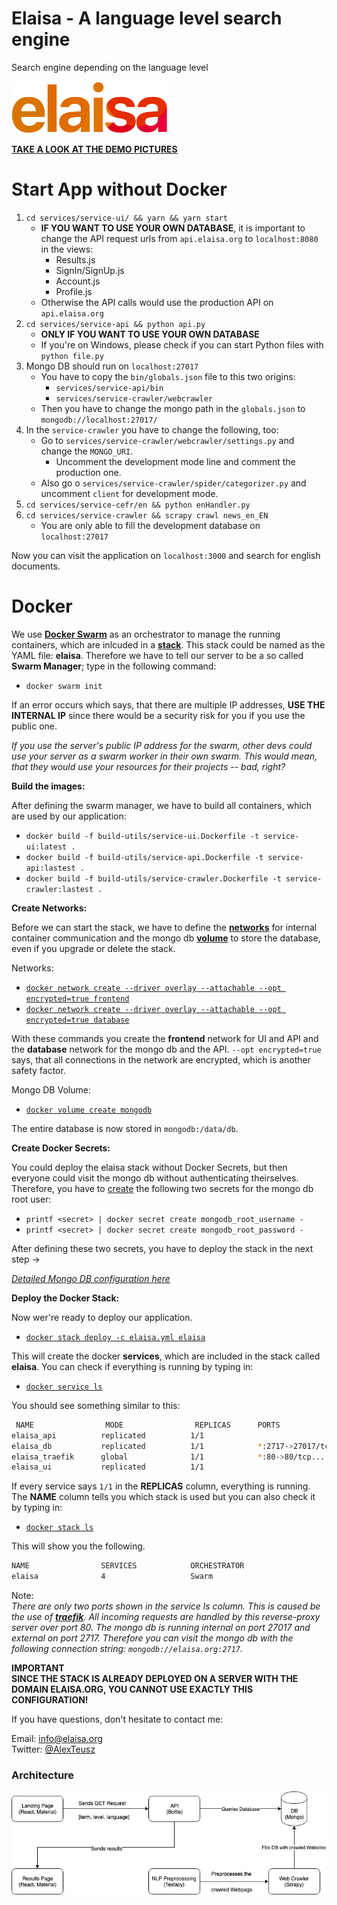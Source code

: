 # Elaisa - A language level search engine
Search engine depending on the language level

<img src="services/service-ui/src/assets/img/logo.png" alt="Logo" width="250"/>

**[TAKE A LOOK AT THE DEMO PICTURES](./docs/README.md)**

# Start App without Docker

1. `cd services/service-ui/ && yarn && yarn start`
    - **IF YOU WANT TO USE YOUR OWN DATABASE**, it is important to change the API request urls from `api.elaisa.org` to `localhost:8080` in the views: 
        - Results.js
        - SignIn/SignUp.js
        - Account.js
        - Profile.js
    - Otherwise the API calls would use the production API on `api.elaisa.org` 
2. `cd services/service-api && python api.py`
    - **ONLY IF YOU WANT TO USE YOUR OWN DATABASE**
    - If you're on Windows, please check if you can start Python files with `python file.py`
3. Mongo DB should run on `localhost:27017`
    - You have to copy the `bin/globals.json` file to this two origins:
        - `services/service-api/bin`
        - `services/service-crawler/webcrawler`
    - Then you have to change the mongo path in the `globals.json` to `mongodb://localhost:27017/`
4. In the `service-crawler` you have to change the following, too:
    - Go to `services/service-crawler/webcrawler/settings.py` and change the `MONGO_URI`.
        - Uncomment the development mode line and comment the production one.
    - Also go o `services/service-crawler/spider/categorizer.py` and uncomment `client` for development mode.
5. `cd services/service-cefr/en && python enHandler.py`
6. `cd services/service-crawler && scrapy crawl news_en_EN`
    - You are only able to fill the development database on `localhost:27017`

Now you can visit the application on `localhost:3000` and search for english documents.

# Docker

We use [**Docker Swarm**](https://docs.docker.com/engine/swarm/) as an orchestrator to manage the running containers, which are inlcuded in a [**stack**](https://docs.docker.com/engine/reference/commandline/stack/). This stack could be named as the YAML file: **elaisa**. Therefore we have to tell our server to be a so called **Swarm Manager**; type in the following command: 
- `docker swarm init`

If an error occurs which says, that there are multiple IP addresses, **USE THE INTERNAL IP** since there would be a security risk for you if you use the public one. 

*If you use the server's public IP address for the swarm, other devs could use your server as a swarm worker in their own swarm. This would mean, that they would use your resources for their projects -- bad, right?*

**Build the images:**

After defining the swarm manager, we have to build all containers, which are used by our application:

- `docker build -f build-utils/service-ui.Dockerfile -t service-ui:latest .`
- `docker build -f build-utils/service-api.Dockerfile -t service-api:lastest .`
- `docker build -f build-utils/service-crawler.Dockerfile -t service-crawler:lastest .`

**Create Networks:**

Before we can start the stack, we have to define the [**networks**](https://docs.docker.com/network/) for internal container communication and the mongo db [**volume**](https://docs.docker.com/storage/volumes/) to store the database, even if you upgrade or delete the stack.

Networks:
- [`docker network create --driver overlay --attachable --opt encrypted=true frontend`](https://docs.docker.com/engine/reference/commandline/network_create/)
- [`docker network create --driver overlay --attachable --opt encrypted=true database`](https://docs.docker.com/engine/reference/commandline/network_create/)

With these commands you create the **frontend** network for UI and API and the **database** network for the mongo db and the API. `--opt encrypted=true` says, that all connections in the network are encrypted, which is another safety factor.

Mongo DB Volume:
- [`docker volume create mongodb`](https://docs.docker.com/engine/reference/commandline/volume_create/)

The entire database is now stored in `mongodb:/data/db`.

**Create Docker Secrets:**

You could deploy the elaisa stack without Docker Secrets, but then everyone could visit the mongo db without authenticating theirselves. Therefore, you have to [create](https://docs.docker.com/engine/reference/commandline/secret_create/) the following two secrets for the mongo db root user: 

- `printf <secret> | docker secret create mongodb_root_username -`
- `printf <secret> | docker secret create mongodb_root_password -`

After defining these two secrets, you have to deploy the stack in the next step -> 

*[Detailed Mongo DB configuration here](./config/mongodb/README.md)*


**Deploy the Docker Stack:**

Now wer're ready to deploy our application.
- [`docker stack deploy -c elaisa.yml elaisa`](https://docs.docker.com/engine/reference/commandline/stack_deploy/)

This will create the docker **services**, which are included in the stack called **elaisa**. You can check if everything is running by typing in: 
- [`docker service ls`](https://docs.docker.com/engine/reference/commandline/service_ls/)

You should see something similar to this: 
``` bash
 NAME                MODE                REPLICAS      PORTS
elaisa_api          replicated          1/1     
elaisa_db           replicated          1/1            *:2717->27017/tcp
elaisa_traefik      global              1/1            *:80->80/tcp...
elaisa_ui           replicated          1/1            
```
If every service says `1/1` in the **REPLICAS** column, everything is running. The **NAME** column tells you which stack is used but you can also check it by typing in: 
- [`docker stack ls`](https://docs.docker.com/engine/reference/commandline/stack_ls/)

This will show you the following.

```bash
NAME                SERVICES            ORCHESTRATOR
elaisa              4                   Swarm
```

Note:\
*There are only two ports shown in the service ls column. This is caused be the use of **[traefik](https://docs.traefik.io/)**. All incoming requests are handled by this reverse-proxy server over port 80. The mongo db is running internal on port 27017 and external on port 2717. Therefore you can visit the mongo db with the following connection string: `mongodb://elaisa.org:2717`.*

**IMPORTANT**\
**SINCE THE STACK IS ALREADY DEPLOYED ON A SERVER WITH THE DOMAIN ELAISA.ORG, YOU CANNOT USE EXACTLY THIS CONFIGURATION!**

If you have questions, don't hesitate to contact me:

Email: info@elaisa.org\
Twitter: [@AlexTeusz](https://twitter.com/AlexTeusz)

### Architecture

 ![Architecture](docs/LanguageLevelSearchEngine.jpg)
